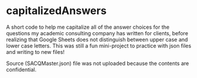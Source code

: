 # capitalizedAnswers

A short code to help me capitalize all of the answer choices for the questions my academic consulting company has written for clients, before realizing that Google Sheets does not distinguish between upper case and lower case letters. This was still a fun mini-project to practice with json files and writing to new files!

Source (SACQMaster.json) file was not uploaded because the contents are confidential. 
